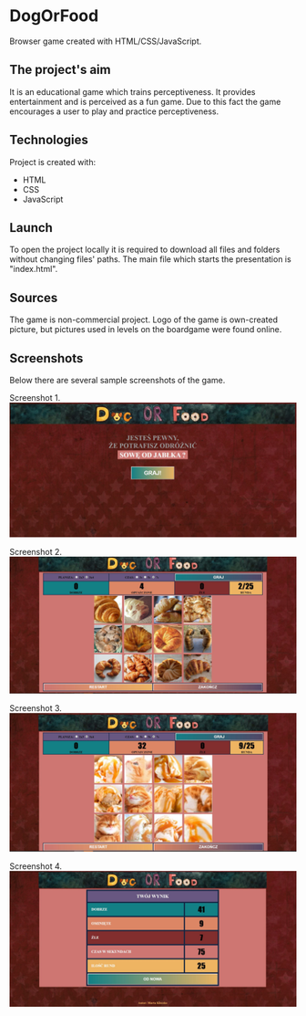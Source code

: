 # DogOrFood
Browser game created with HTML/CSS/JavaScript.

## The project's aim
It is an educational game which trains perceptiveness. It provides entertainment and is perceived as a fun game. Due to this fact
the game encourages a user to play and practice perceptiveness.

## Technologies
Project is created with:
* HTML
* CSS
* JavaScript

## Launch
To open the project locally it is required to download all files and folders without changing files' paths. 
The main file which starts the presentation is "index.html".

## Sources
The game is non-commercial project. Logo of the game is own-created picture, but pictures used in levels on the boardgame were found online.

## Screenshots
Below there are several sample screenshots of the game.

Screenshot 1.
![screen1](/Pictures/screen1.jpg)



Screenshot 2.
![screen2](/Pictures/screen2.jpg)



Screenshot 3.
![screen3](/Pictures/screen3.jpg)



Screenshot 4.
![screen4](/Pictures/screen4.jpg)

